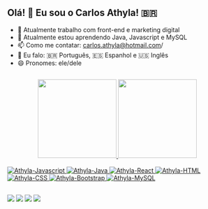 ## Olá! 👋 Eu sou o Carlos Athyla! 🇧🇷

- 🔭 Atualmente trabalho com front-end e marketing digital 
- 🌱 Atualmente estou aprendendo Java, Javascript e MySQL
- 📫 Como me contatar: carlos.athyla@hotmail.com/
- 👅 Eu falo: 🇧🇷 Português, 🇪🇸 Espanhol e 🇺🇸󠁢󠁳󠁳󠁷󠁿 Inglês
- 😄 Pronomes: ele/dele

##

<div align="center">
  <a href="https://github.com/carlosathyla">
  <img height="180em" src="https://github-readme-stats.vercel.app/api?username=carlosathyla&show_icons=true&theme=draculat&include_all_commits=true&count_private=true"/>
  <img height="180em" src="https://github-readme-stats.vercel.app/api/top-langs/?username=carlosathyla&layout=compact&langs_count=7&theme=dracula"/>
</div>

 
  
<div style="display: inline_block"><br>
  <img alt="Athyla-Javascript" src="https://img.shields.io/badge/JavaScript-F7DF1E?style=for-the-badge&logo=javascript&logoColor=black">
  <img alt="Athyla-Java"src="https://img.shields.io/badge/Java-ED8B00?style=for-the-badge&logo=java&logoColor=white">
  <img alt="Athyla-React"src="https://img.shields.io/badge/React-20232A?style=for-the-badge&logo=react&logoColor=61DAFB">
  <img alt="Athyla-HTML"src="https://img.shields.io/badge/HTML5-E34F26?style=for-the-badge&logo=html5&logoColor=white">
  <img alt="Athyla-CSS"src="https://img.shields.io/badge/CSS3-1572B6?style=for-the-badge&logo=css3&logoColor=white">
  <img alt="Athyla-Bootstrap"src="https://img.shields.io/badge/Bootstrap-563D7C?style=for-the-badge&logo=bootstrap&logoColor=white">
  <img alt="Athyla-MySQL"src="https://img.shields.io/badge/MySQL-00000F?style=for-the-badge&logo=mysql&logoColor=white">
  
</div>
  
  ##
  
<div>
  <a href="https://api.whatsapp.com/send?phone=%2B5582996596433&text=Oi+%C3%81thyla%21+Gostaria+de+conversar+contigo%21+Voc%C3%AA+esta+dispon%C3%ADvel%3F" target="_blank"><img src="https://img.shields.io/badge/WhatsApp-25D366?style=for-the-badge&logo=whatsapp&logoColor=white" target="_blank"></a>
  <a href="https://discord.gg/8ydGrJMx" target="_blank"><img src="https://img.shields.io/badge/Discord-7289DA?style=for-the-badge&logo=discord&logoColor=white" target="_blank"></a>
  <a href="https://www.linkedin.com/in/carlosathyla" target="_blank"><img src="https://img.shields.io/badge/-LinkedIn-%230077B5?style=for-the-badge&logo=linkedin&logoColor=white" target="_blank"></a>
  <a href = "mailto:carlos.athyla@hotmail.com"><img src="https://img.shields.io/badge/Microsoft_Outlook-0078D4?style=for-the-badge&logo=microsoft-outlook&logoColor=white)" target="_blank"></a>
</div>
  
  
